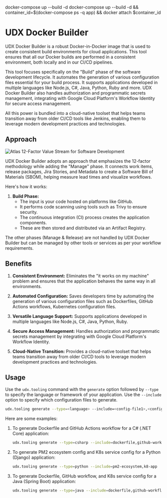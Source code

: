 
docker-compose up --build -d 
docker-compose up --build -d && container_id=$(docker-compose ps -q app) && docker attach $container_id




# UDX Docker Builder

UDX Docker Builder is a robust Docker-in-Docker image that is used to create consistent build environments for cloud applications. This tool ensures that all our Docker builds are performed in a consistent environment, both locally and in our CI/CD pipelines.

This tool focuses specifically on the "Build" phase of the software development lifecycle. It automates the generation of various configuration files essential for your build process. It supports applications developed in multiple languages like Node.js, C#, Java, Python, Ruby and more. UDX Docker Builder also handles authorization and programmatic secrets management, integrating with Google Cloud Platform's Workflow Identity for secure access management.

All this power is bundled into a cloud-native toolset that helps teams transition away from older CI/CD tools like Jenkins, enabling them to leverage modern development practices and technologies.

## Approach

![Atlas 12-Factor Value Stream for Software Development](https://storage.googleapis.com/stateless-udx-io/2023/11/39a1d248-atlas-left-shifted-enterprise-value-stack-for-software-development-v1.png)

UDX Docker Builder adopts an approach that emphasizes the 12-factor methodology while adding the "Manage" phase. It connects work items, release packages, Jira Stories, and Metadata to create a Software Bill of Materials (SBOM), helping measure lead times and visualize workflows.

Here's how it works:

1. **Build Phase:**
   - The input is your code hosted on platforms like GitHub.
   - It performs code scanning using tools such as Trivy to ensure security.
   - The continuous integration (CI) process creates the application components.
   - These are then stored and distributed via an Artifact Registry.

The other phases (Manage & Release) are not handled by UDX Docker Builder but can be managed by other tools or services as per your workflow requirements.

## Benefits

1. **Consistent Environment:** Eliminates the "it works on my machine" problem and ensures that the application behaves the same way in all environments.

2. **Automated Configuration:** Saves developers time by automating the generation of various configuration files such as Dockerfiles, GitHub Actions workflows, Kubernetes configuration files.

3. **Versatile Language Support:** Supports applications developed in multiple languages like Node.js, C#, Java, Python, Ruby.

4. **Secure Access Management:** Handles authorization and programmatic secrets management by integrating with Google Cloud Platform's Workflow Identity.

5. **Cloud-Native Transition:** Provides a cloud-native toolset that helps teams transition away from older CI/CD tools to leverage modern development practices and technologies.

## Usage

Use the `udx.tooling` command with the `generate` option followed by `--type` to specify the language or framework of your application. Use the `--include` option to specify which configuration files to generate.

```bash
udx.tooling generate --type=<language> --include=<config-file1>,<config-file2>,...
```

Here are some examples:

1. To generate Dockerfile and GitHub Actions workflow for a C# (.NET Core) application:

   ```bash
   udx.tooling generate --type=csharp --include=dockerfile,github-workflow
   ```

2. To generate PM2 ecosystem config and K8s service config for a Python (Django) application:

   ```bash
   udx.tooling generate --type=python --include=pm2-ecosystem,k8-app
   ```

3. To generate Dockerfile, GitHub workflow, and K8s service config for a Java (Spring Boot) application:

   ```bash
   udx.tooling generate --type=java --include=dockerfile,github-workflow,k8-app
   ```
